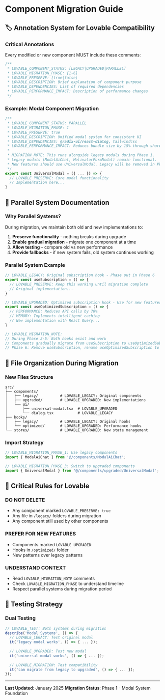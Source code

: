 # Component Migration Guide

## 🏷️ **Annotation System for Lovable Compatibility**

### **Critical Annotations**
Every modified or new component MUST include these comments:

```typescript
/**
 * LOVABLE_COMPONENT_STATUS: [LEGACY|UPGRADED|PARALLEL]
 * LOVABLE_MIGRATION_PHASE: [1-6] 
 * LOVABLE_PRESERVE: [true|false]
 * LOVABLE_DESCRIPTION: Brief explanation of component purpose
 * LOVABLE_DEPENDENCIES: List of required dependencies
 * LOVABLE_PERFORMANCE_IMPACT: Description of performance changes
 */
```

### **Example: Modal Component Migration**

```typescript
/**
 * LOVABLE_COMPONENT_STATUS: PARALLEL
 * LOVABLE_MIGRATION_PHASE: 1
 * LOVABLE_PRESERVE: true
 * LOVABLE_DESCRIPTION: Unified modal system for consistent UI
 * LOVABLE_DEPENDENCIES: @radix-ui/react-dialog, tailwindcss
 * LOVABLE_PERFORMANCE_IMPACT: Reduces bundle size by 15% through shared components
 * 
 * MIGRATION_NOTE: This runs alongside legacy modals during Phase 1.
 * Legacy modals (ModalAiChat, MotivatorFormModal) remain functional.
 * New features should use UniversalModal. Legacy will be removed in Phase 6.
 */
export const UniversalModal = ({ ... }) => {
  // LOVABLE_PRESERVE: Core modal functionality
  // Implementation here...
}
```

## 🔄 **Parallel System Documentation**

### **Why Parallel Systems?**
During migration, we maintain both old and new implementations to:
1. **Preserve functionality** - nothing breaks during upgrade
2. **Enable gradual migration** - migrate one component at a time  
3. **Allow testing** - compare old vs new performance
4. **Provide fallbacks** - if new system fails, old system continues working

### **Parallel System Example**

```typescript
// LOVABLE_LEGACY: Original subscription hook - Phase out in Phase 6
export const useSubscription = () => {
  // LOVABLE_PRESERVE: Keep this working until migration complete
  // Original implementation...
}

// LOVABLE_UPGRADED: Optimized subscription hook - Use for new features
export const useOptimizedSubscription = () => {
  // PERFORMANCE: Reduces API calls by 70%
  // MEMORY: Implements intelligent caching
  // New implementation with React Query...
}

// LOVABLE_MIGRATION_NOTE: 
// During Phase 2-5: Both hooks exist and work
// Components gradually migrate from useSubscription to useOptimizedSubscription
// Phase 6: Remove useSubscription, rename useOptimizedSubscription to useSubscription
```

## 📂 **File Organization During Migration**

### **New Files Structure**
```
src/
├── components/
│   ├── legacy/          # LOVABLE_LEGACY: Original components
│   ├── upgraded/        # LOVABLE_UPGRADED: New implementations  
│   └── ui/
│       ├── universal-modal.tsx  # LOVABLE_UPGRADED
│       └── dialog.tsx           # LOVABLE_LEGACY
├── hooks/
│   ├── legacy/          # LOVABLE_LEGACY: Original hooks
│   └── optimized/       # LOVABLE_UPGRADED: Performance hooks
└── stores/              # LOVABLE_UPGRADED: New state management
```

### **Import Strategy**
```typescript
// LOVABLE_MIGRATION_PHASE_1: Use legacy components
import { ModalAiChat } from '@/components/ModalAiChat';

// LOVABLE_MIGRATION_PHASE_3: Switch to upgraded components  
import { UniversalModal } from '@/components/upgraded/UniversalModal';
```

## 🚨 **Critical Rules for Lovable**

### **DO NOT DELETE**
- Any component marked `LOVABLE_PRESERVE: true`
- Any file in `/legacy/` folders during migration
- Any component still used by other components

### **PREFER FOR NEW FEATURES**
- Components marked `LOVABLE_UPGRADED`
- Hooks in `/optimized/` folder
- New patterns over legacy patterns

### **UNDERSTAND CONTEXT**
- Read `LOVABLE_MIGRATION_NOTE` comments
- Check `LOVABLE_MIGRATION_PHASE` to understand timeline
- Respect parallel systems during migration period

## 🔧 **Testing Strategy**

### **Dual Testing**
```typescript
// LOVABLE_TEST: Both systems during migration
describe('Modal Systems', () => {
  // LOVABLE_LEGACY: Test original modal
  it('legacy modal works', () => { ... });
  
  // LOVABLE_UPGRADED: Test new modal  
  it('universal modal works', () => { ... });
  
  // LOVABLE_MIGRATION: Test compatibility
  it('can migrate from legacy to upgraded', () => { ... });
});
```

---
**Last Updated**: January 2025
**Migration Status**: Phase 1 - Modal System Foundation